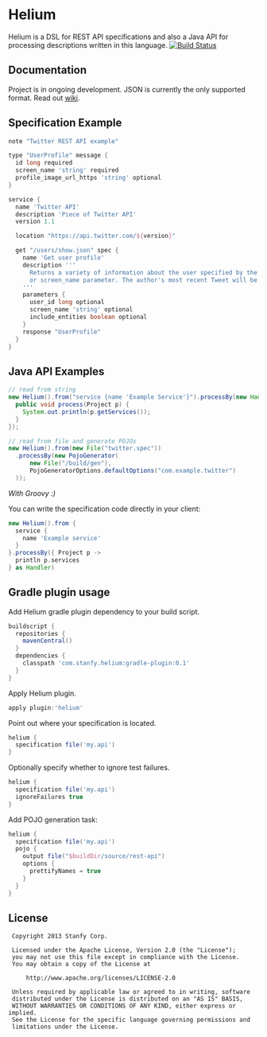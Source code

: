 Helium
======

Helium is a DSL for REST API specifications and also a Java API for processing descriptions written in this language.
[![Build Status](https://travis-ci.org/stanfy/helium.png?branch=master)](https://travis-ci.org/stanfy/helium)


Documentation
-------------
Project is in ongoing development. JSON is currently the only supported format.
Read out [wiki](https://github.com/stanfy/helium/wiki/Helium).


Specification Example
---------------------

```groovy
note "Twitter REST API example"

type "UserProfile" message {
  id long required
  screen_name 'string' required
  profile_image_url_https 'string' optional
}

service {
  name 'Twitter API'
  description 'Piece of Twitter API'
  version 1.1

  location "https://api.twitter.com/${version}"

  get "/users/show.json" spec {
    name 'Get user profile'
    description '''
      Returns a variety of information about the user specified by the required user_id
      or screen_name parameter. The author's most recent Tweet will be returned inline when possible.
    '''
    parameters {
      user_id long optional
      screen_name 'string' optional
      include_entities boolean optional
    }
    response "UserProfile"
  }
}

```


Java API Examples
-----------------

```java
// read from string
new Helium().from("service {name 'Example Service'}").processBy(new Handler() {
  public void process(Project p) {
    System.out.println(p.getServices());
  }
});

// read from file and generate POJOs
new Helium().from(new File("twitter.spec"))
  .processBy(new PojoGenerator(
      new File("/build/gen"),
      PojoGeneratorOptions.defaultOptions("com.example.twitter")
  ));
```

*With Groovy :)*

You can write the specification code directly in your client:
```groovy
new Helium().from {
  service {
    name 'Example service'
  }
}.processBy({ Project p ->
  println p.services
} as Handler)
```


Gradle plugin usage
-------------------
Add Helium gradle plugin dependency to your build script.
```groovy
buildscript {
  repositories {
    mavenCentral()
  }
  dependencies {
    classpath 'com.stanfy.helium:gradle-plugin:0.1'
  }
}
```

Apply Helium plugin.
```groovy
apply plugin:'helium'
```

Point out where your specification is located.
```groovy
helium {
  specification file('my.api')
}
```

Optionally specify whether to ignore test failures.
```groovy
helium {
  specification file('my.api')
  ignoreFailures true
}
```

Add POJO generation task:
```groovy
helium {
  specification file('my.api')
  pojo {
    output file("$buildDir/source/rest-api")
    options {
      prettifyNames = true
    }
  }
}
```


License
-------

     Copyright 2013 Stanfy Corp.

     Licensed under the Apache License, Version 2.0 (the "License");
     you may not use this file except in compliance with the License.
     You may obtain a copy of the License at

         http://www.apache.org/licenses/LICENSE-2.0

     Unless required by applicable law or agreed to in writing, software
     distributed under the License is distributed on an "AS IS" BASIS,
     WITHOUT WARRANTIES OR CONDITIONS OF ANY KIND, either express or implied.
     See the License for the specific language governing permissions and
     limitations under the License.
